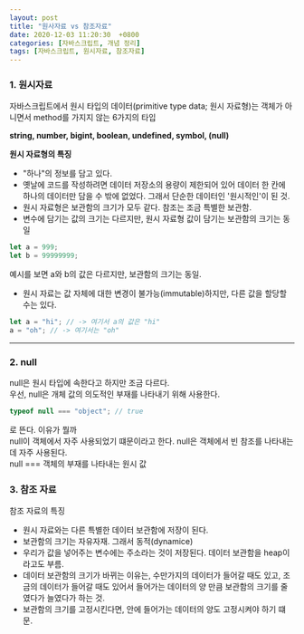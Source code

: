```yaml
---
layout: post
title: "원사자료 vs 참조자료"
date: 2020-12-03 11:20:30  +0800
categories: [자바스크립트, 개념 정리]
tags: [자바스크립트, 원시자료, 참조자료]
---
```


### **1. 원시자료**

자바스크립트에서 원시 타입의 데이터(primitive type data; 원시 자료형)는 객체가 아니면서 method를 가지지 않는 6가지의 타입

**string, number, bigint, boolean, undefined, symbol, (null)**

**원시 자료형의 특징**

- "하나"의 정보를 담고 있다.
- 옛날에 코드를 작성하려면 데이터 저장소의 용량이 제한되어 있어 데이터 한 칸에 하나의 데이터만 담을 수 밖에 없었다. 그래서 단순한 데이터인 '원시적인'이 된 것.
- 원시 자료형은 보관함의 크기가 모두 같다. 참조는 조금 특별한 보관함.
- 변수에 담기는 값의 크기는 다르지만, 원시 자료형 값이 담기는 보관함의 크기는 동일

```js
let a = 999;
let b = 99999999;
```

예시를 보면 a와 b의 값은 다르지만, 보관함의 크기는 동일.

- 원시 자료는 값 자체에 대한 변경이 불가능(immutable)하지만, 다른 값을 할당할 수는 있다.

```js
let a = "hi"; // -> 여기서 a의 값은 "hi"
a = "oh"; // -> 여기서는 "oh"
```

---

### **2. null**

null은 원시 타입에 속한다고 하지만 조금 다르다.  
우선, null은 개체 값의 의도적인 부재를 나타내기 위해 사용한다.

```js
typeof null === "object"; // true
```

로 뜬다. 이유가 뭘까  
null이 객체에서 자주 사용되었기 떄문이라고 한다. null은 객체에서 빈 참조를 나타내는데 자주 사용된다.  
null === 객체의 부재를 나타내는 원시 값

### **3. 참조 자료**

참조 자료의 특징

- 원시 자료와는 다른 특별한 데이터 보관함에 저장이 된다.
- 보관함의 크기는 자유자재. 그래서 동적(dynamice)
- 우리가 값을 넣어주는 변수에는 주소라는 것이 저장된다. 데이터 보관함을 heap이라고도 부름.
- 데이터 보관함의 크기가 바뀌는 이유는, 수만가지의 데이터가 들어갈 때도 있고, 조금의 데이터가 들어갈 때도 있어서 들어가는 데이터의 양 만큼 보관함의 크기를 줄였다가 늘였다가 하는 것.
- 보관함의 크기를 고정시킨다면, 안에 들어가는 데이터의 양도 고정시켜야 하기 떄문.
